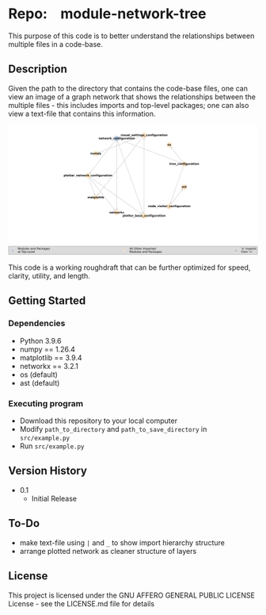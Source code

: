 # Repo:    module-network-tree

This purpose of this code is to better understand the relationships between multiple files in a code-base.

## Description

Given the path to the directory that contains the code-base files, one can view an image of a graph network that shows the relationships between the multiple files - this includes imports and top-level packages; one can also view a text-file that contains this information. 

<img title="" src="output/module_network_graph.png" alt="example-network_graph" data-align="inline">

This code is a working roughdraft that can be further optimized for speed, clarity, utility, and length.



## Getting Started

### Dependencies

* Python 3.9.6
* numpy == 1.26.4
* matplotlib == 3.9.4
* networkx == 3.2.1
* os (default)
* ast (default)

### Executing program

* Download this repository to your local computer
* Modify `path_to_directory` and `path_to_save_directory` in `src/example.py`
* Run `src/example.py`

## Version History

* 0.1
  * Initial Release

## To-Do
* make text-file using `|` and `_` to show import hierarchy structure
* arrange plotted network as cleaner structure of layers

## License

This project is licensed under the GNU AFFERO GENERAL PUBLIC LICENSE License - see the LICENSE.md file for details
